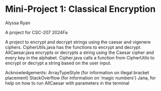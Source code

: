# Mini-Project 1: Classical Encryption

Alyssa Ryan

A project for CSC-207 2024Fa

A project to encrypt and decrypt strings using the caesar and vigenere ciphers.
CipherUtils.java has the functions to encrypt and decrypt.
AllCaesar.java encrypts or decrypts a string using the Caesar cipher and every key in the alphabet.
Cipher.java calls a function from CipherUtils to encrypt or decrypt a string based on the user input.

Acknowledgements:
 ArrayTypeStyle (for information on illegal bracket placement)
 StackOverflow (for information on 'magic numbers')
 Jana, for help on how to run AllCaesar with parameters in the terminal
